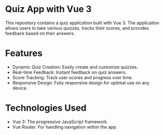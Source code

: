 # Quiz App with Vue 3
This repository contains a quiz application built with Vue 3. The application allows users to take various quizzes, tracks their scores, and provides feedback based on their answers.

# Features
- Dynamic Quiz Creation: Easily create and customize quizzes.
- Real-time Feedback: Instant feedback on quiz answers.
- Score Tracking: Track user scores and progress over time.
- Responsive Design: Fully responsive design for optimal use on any device.

# Technologies Used
- Vue 3: The progressive JavaScript framework.
- Vue Router: For handling navigation within the app.